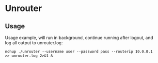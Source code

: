 # Unrouter

## Usage

Usage example, will run in background, continue running after logout, and log all output to unrouter.log:

    nohup ./unrouter --username user --password pass --routerip 10.0.0.1 >> unrouter.log 2>&1 &
